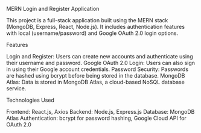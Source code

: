 MERN Login and Register Application


  This project is a full-stack application built using the MERN stack (MongoDB, Express, React, Node.js). It includes authentication features with local (username/password) and Google OAuth 2.0 login options.



Features



  Login and Register: Users can create new accounts and authenticate using their username and password.
  Google OAuth 2.0 Login: Users can also sign in using their Google account credentials.
  Password Security: Passwords are hashed using bcrypt before being stored in the database.
  MongoDB Atlas: Data is stored in MongoDB Atlas, a cloud-based NoSQL database service.





Technologies Used



  Frontend: React.js, Axios
  Backend: Node.js, Express.js
  Database: MongoDB Atlas
  Authentication: bcrypt for password hashing, Google Cloud API for OAuth 2.0


